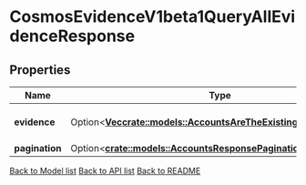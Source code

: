 # CosmosEvidenceV1beta1QueryAllEvidenceResponse

## Properties

| Name           | Type                                                                                                               | Description                     | Notes      |
| -------------- | ------------------------------------------------------------------------------------------------------------------ | ------------------------------- | ---------- |
| **evidence**   | Option<[**Vec<crate::models::AccountsAreTheExistingAccountsInner>**](accounts_are_the_existing_accounts_inner.md)> | evidence returns all evidences. | [optional] |
| **pagination** | Option<[**crate::models::AccountsResponsePagination**](Accounts_response_pagination.md)>                       |                                 | [optional] |

[Back to Model list](../README.md#documentation-for-models) [Back to API list](../README.md#documentation-for-api-endpoints) [Back to README](../README.md)
